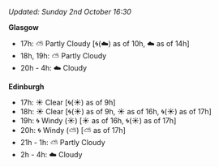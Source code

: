*Updated: Sunday 2nd October 16:30*

**Glasgow**

* 17h: :partly_sunny: Partly Cloudy [:cyclone:(:cloud:) as of 10h, :cloud: as of 14h]
* 18h, 19h: :partly_sunny: Partly Cloudy
* 20h - 4h: :cloud: Cloudy

**Edinburgh**

* 17h: :sunny: Clear [:cyclone:(:sunny:) as of 9h]
* 18h: :sunny: Clear [:cyclone:(:sunny:) as of 9h, :sunny: as of 16h, :cyclone:(:sunny:) as of 17h]
* 19h: :cyclone: Windy (:sunny:) [:sunny: as of 16h, :cyclone:(:sunny:) as of 17h]
* 20h: :cyclone: Windy (:partly_sunny:) [:partly_sunny: as of 17h]
* 21h - 1h: :partly_sunny: Partly Cloudy
* 2h - 4h: :cloud: Cloudy
